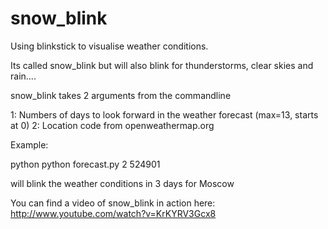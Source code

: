snow_blink
==========

Using blinkstick to visualise weather conditions.

Its called snow_blink but will also blink for thunderstorms, clear skies and rain....

snow_blink takes 2 arguments from the commandline

1: Numbers of days to look forward in the weather forecast (max=13, starts at 0)
2: Location code from openweathermap.org

Example:

python python forecast.py 2 524901

will blink the weather conditions in 3 days for Moscow 

You can find a video of snow_blink in action here: http://www.youtube.com/watch?v=KrKYRV3Gcx8



